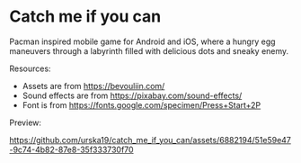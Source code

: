 # Catch me if you can
Pacman inspired mobile game for Android and iOS, where a hungry egg maneuvers through a labyrinth filled with delicious dots and sneaky enemy.

Resources:
- Assets are from https://bevouliin.com/
- Sound effects are from https://pixabay.com/sound-effects/
- Font is from https://fonts.google.com/specimen/Press+Start+2P

Preview:

https://github.com/urska19/catch_me_if_you_can/assets/6882194/51e59e47-9c74-4b82-87e8-35f333730f70

